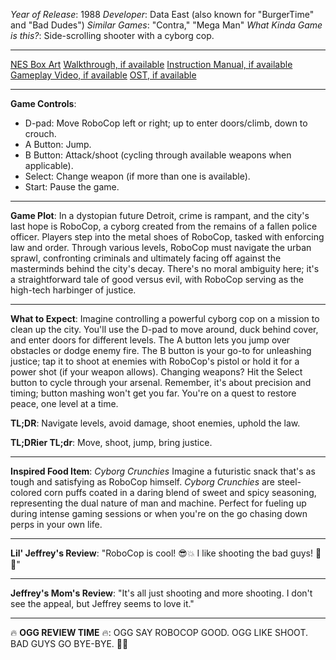 *Year of Release*: 1988
*Developer*: Data East (also known for "BurgerTime" and "Bad Dudes")
*Similar Games*: "Contra," "Mega Man"
*What Kinda Game is this?*: Side-scrolling shooter with a cyborg cop.

---
[NES Box Art](https://www.google.com/search?tbm=isch&q=NES+Box+Art+Robocop) 
[Walkthrough, if available](https://www.google.com/search?q=Walkthrough+NES+Robocop)
[Instruction Manual, if available](https://www.google.com/search?q=NES+Instruction+Manual+Robocop)
[Gameplay Video, if available](https://www.youtube.com/results?search_query=gameplay+NES+Robocop) 
[OST, if available](https://www.youtube.com/results?search_query=gameplay+NES+Robocop+OST)

- - -
**Game Controls**:
- D-pad: Move RoboCop left or right; up to enter doors/climb, down to crouch.
- A Button: Jump.
- B Button: Attack/shoot (cycling through available weapons when applicable).
- Select: Change weapon (if more than one is available).
- Start: Pause the game.

- - -
**Game Plot**: 
In a dystopian future Detroit, crime is rampant, and the city's last hope is RoboCop, a cyborg created from the remains of a fallen police officer. Players step into the metal shoes of RoboCop, tasked with enforcing law and order. Through various levels, RoboCop must navigate the urban sprawl, confronting criminals and ultimately facing off against the masterminds behind the city's decay. There's no moral ambiguity here; it's a straightforward tale of good versus evil, with RoboCop serving as the high-tech harbinger of justice.

- - -
**What to Expect**: 
Imagine controlling a powerful cyborg cop on a mission to clean up the city. You'll use the D-pad to move around, duck behind cover, and enter doors for different levels. The A button lets you jump over obstacles or dodge enemy fire. The B button is your go-to for unleashing justice; tap it to shoot at enemies with RoboCop's pistol or hold it for a power shot (if your weapon allows). Changing weapons? Hit the Select button to cycle through your arsenal. Remember, it's about precision and timing; button mashing won't get you far. You're on a quest to restore peace, one level at a time.

**TL;DR**:
Navigate levels, avoid damage, shoot enemies, uphold the law.

**TL;DRier TL;dr**:
Move, shoot, jump, bring justice.

---
**Inspired Food Item**: *Cyborg Crunchies*
Imagine a futuristic snack that's as tough and satisfying as RoboCop himself. *Cyborg Crunchies* are steel-colored corn puffs coated in a daring blend of sweet and spicy seasoning, representing the dual nature of man and machine. Perfect for fueling up during intense gaming sessions or when you're on the go chasing down perps in your own life.

---
**Lil' Jeffrey's Review**: "RoboCop is cool! 😎💥 I like shooting the bad guys! 🤖👾"

---
**Jeffrey's Mom's Review**: "It's all just shooting and more shooting. I don't see the appeal, but Jeffrey seems to love it."

---
🔥 **OGG REVIEW TIME** 🔥: OGG SAY ROBOCOP GOOD. OGG LIKE SHOOT. BAD GUYS GO BYE-BYE. 🤖💥